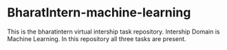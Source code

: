 # BharatIntern-machine-learning
This is the bharatintern virtual intership task repository.
Intership Domain is Machine Learning.
In this repository all three tasks are present. 
